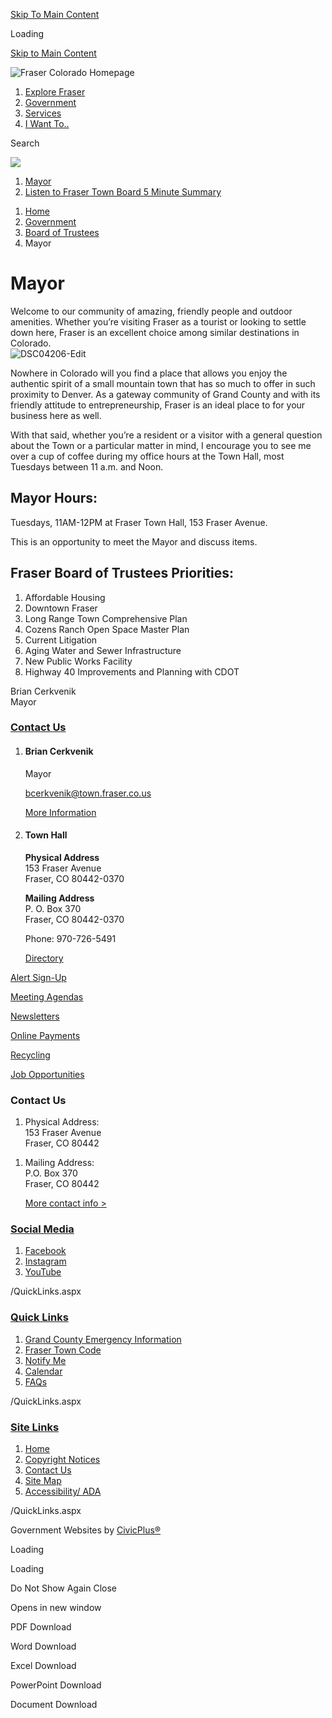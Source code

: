 [Skip To Main Content](https://www.frasercolorado.com/209/Mayor/)

Loading

[Skip to Main Content](https://www.frasercolorado.com/209/Mayor/)

![Fraser Colorado Homepage](https://www.frasercolorado.com/ImageRepository/Document?documentID=1976)

1. [Explore Fraser](https://www.explorefrasercolorado.com)
2. [Government](https://www.frasercolorado.com/27/Government)
3. [Services](https://www.frasercolorado.com/359/Services)
4. [I Want To..](https://www.frasercolorado.com/9/I-Want-To)

Search

![](https://www.frasercolorado.com/ImageRepository/Document?documentID=1979)

1. [Mayor](https://www.frasercolorado.com/209/Mayor)
2. [Listen to Fraser Town Board 5 Minute Summary](https://frasercolorado.podbean.com)

<!--THE END-->

1. [Home](https://www.frasercolorado.com)
2. [Government](https://www.frasercolorado.com/27/Government)
3. [Board of Trustees](https://www.frasercolorado.com/202/Board-of-Trustees)
4. Mayor

# Mayor

Welcome to our community of amazing, friendly people and outdoor amenities. Whether you’re visiting Fraser as a tourist or looking to settle down here, Fraser is an excellent choice among similar destinations in Colorado.  
![DSC04206-Edit](https://www.frasercolorado.com/ImageRepository/Document?documentId=2059)

Nowhere in Colorado will you find a place that allows you enjoy the authentic spirit of a small mountain town that has so much to offer in such proximity to Denver. As a gateway community of Grand County and with its friendly attitude to entrepreneurship, Fraser is an ideal place to for your business here as well.

With that said, whether you’re a resident or a visitor with a general question about the Town or a particular matter in mind, I encourage you to see me over a cup of coffee during my office hours at the Town Hall, most Tuesdays between 11 a.m. and Noon.

## Mayor Hours:

Tuesdays, 11AM-12PM at Fraser Town Hall, 153 Fraser Avenue. 

This is an opportunity to meet the Mayor and discuss items.

## Fraser Board of Trustees Priorities:

1. Affordable Housing
2. Downtown Fraser
3. Long Range Town Comprehensive Plan
4. Cozens Ranch Open Space Master Plan
5. Current Litigation
6. Aging Water and Sewer Infrastructure
7. New Public Works Facility
8. Highway 40 Improvements and Planning with CDOT

Brian Cerkvenik  
Mayor

### [Contact Us](https://www.frasercolorado.com/Directory.aspx)

1. #### Brian Cerkvenik
   
   Mayor
   
   [bcerkvenik@town.fraser.co.us](mailto:bcerkvenik@town.fraser.co.us)
   
   [More Information](https://www.frasercolorado.com/directory.aspx?eid=28)
2. #### Town Hall
   
   **Physical Address**  
   153 Fraser Avenue  
   Fraser, CO 80442-0370
   
   **Mailing Address**  
   P. O. Box 370  
   Fraser, CO 80442-0370
   
   Phone: 970-726-5491
   
   [Directory](https://www.frasercolorado.com/directory.aspx?did=5)

[Alert Sign-Up](https://www.frasercolorado.com/alertcenter)

[Meeting Agendas](https://www.frasercolorado.com/agendacenter)

[Newsletters](https://www.frasercolorado.com/228/Newsletters)

[Online Payments](https://www.frasercolorado.com/157/Online-Bill-Pay)

[Recycling](https://www.frasercolorado.com/306/Free-Recycling-and-Pay-As-You-Throw-Tras)

[Job Opportunities](https://www.frasercolorado.com/404/Work-for-the-Town-Fraser)

### Contact Us

1. Physical Address:  
   153 Fraser Avenue  
   Fraser, CO 80442

<!--THE END-->

1. Mailing Address:  
   P.O. Box 370  
   Fraser, CO 80442
   
   [More contact info &gt;](https://www.frasercolorado.com/Directory.aspx)

### [Social Media](https://www.frasercolorado.com/QuickLinks.aspx?CID=72)

1. [Facebook](https://www.frasercolorado.com/facebook)
2. [Instagram](https://www.frasercolorado.com/instagram)
3. [YouTube](https://www.youtube.com/channel/UCs5aHnl7d-kk0j1cxV28DSg)

/QuickLinks.aspx

### [Quick Links](https://www.frasercolorado.com/QuickLinks.aspx?CID=28)

1. [Grand County Emergency Information](https://www.frasercolorado.com/260/Grand-County-Emergency-Information-Porta)
2. [Fraser Town Code](https://library.municode.com/co/fraser/codes/municipal_code)
3. [Notify Me](https://www.frasercolorado.com/list.aspx)
4. [Calendar](https://www.frasercolorado.com/297/Calendar)
5. [FAQs](https://www.frasercolorado.com/faq.aspx)

/QuickLinks.aspx

### [Site Links](https://www.frasercolorado.com/QuickLinks.aspx?CID=29)

1. [Home](https://www.frasercolorado.com)
2. [Copyright Notices](https://www.frasercolorado.com/site/copyright)
3. [Contact Us](https://www.frasercolorado.com/directory.aspx)
4. [Site Map](https://www.frasercolorado.com/sitemap)
5. [Accessibility/ ADA](https://www.frasercolorado.com/418/AccessibilityADA)

/QuickLinks.aspx

Government Websites by [CivicPlus®](https://connect.civicplus.com/referral)

Loading

Loading

Do Not Show Again Close

Opens in new window

PDF Download

Word Download

Excel Download

PowerPoint Download

Document Download